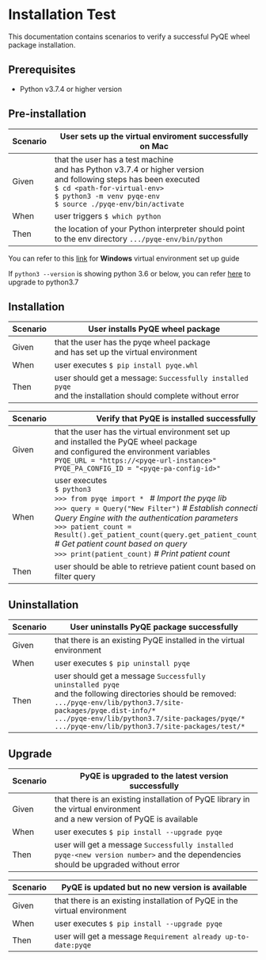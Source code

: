 # Installation Test

This documentation contains scenarios to verify a successful PyQE wheel package installation.

## Prerequisites

<ul>
    <li>Python v3.7.4 or higher version</li>
</ul>

## Pre-installation

| Scenario | User sets up the virtual enviroment successfully on Mac                                                                                                                                                                                  |
| -------- | ---------------------------------------------------------------------------------------------------------------------------------------------------------------------------------------------------------------------------------------- |
| Given    | that the user has a test machine </br> and has Python v3.7.4 or higher version </br> and following steps has been executed </br> `$ cd <path-for-virtual-env> `</br>`$ python3 -m venv pyqe-env` </br>`$ source ./pyqe-env/bin/activate` |
| When     | user triggers `$ which python`                                                                                                                                                                                                           |
| Then     | the location of your Python interpreter should point to the env directory `.../pyqe-env/bin/python`                                                                                                                                      |

You can refer to this [link](portability-test.md) for **Windows** virtual environment set up guide

If `python3 --version` is showing python 3.6 or below, you can refer [here](upgrade-python3.md) to upgrade to python3.7

## Installation

| Scenario | User installs PyQE wheel package                                                                                  |
| -------- | ----------------------------------------------------------------------------------------------------------------- |
| Given    | that the user has the pyqe wheel package </br> and has set up the virtual environment                             |
| When     | user executes `$ pip install pyqe.whl`                                                                            |
| Then     | user should get a message: `Successfully installed pyqe` </br> and the installation should complete without error |

| Scenario | Verify that PyQE is installed successfully                                                                                                                                                                                                                                                                                                                                                            |
| -------- | ----------------------------------------------------------------------------------------------------------------------------------------------------------------------------------------------------------------------------------------------------------------------------------------------------------------------------------------------------------------------------------------------------- |
| Given    | that the user has the virtual environment set up </br> and installed the PyQE wheel package </br> and configured the environment variables </br> `PYQE_URL = "https://<pyqe-url-instance>"` </br>`PYQE_PA_CONFIG_ID = "<pyqe-pa-config-id>"`                                                                                                                                              |
| When     | user executes </br> `$ python3` </br> `>>> from pyqe import * ` _# Import the pyqe lib_ <br> `>>> query = Query("New Filter")` _# Establish connection to D4L Query Engine with the authentication parameters_ </br> `>>> patient_count = Result().get_patient_count(query.get_patient_count_filter())` _# Get patient count based on query_ </br> `>>> print(patient_count)` _# Print patient count_ |
| Then     | user should be able to retrieve patient count based on provided filter query                                                                                                                                                                                                                                                                                                                          |

## Uninstallation

| Scenario | User uninstalls PyQE package successfully                                                                                                                                                                                                                                                          |
| -------- | -------------------------------------------------------------------------------------------------------------------------------------------------------------------------------------------------------------------------------------------------------------------------------------------------- |
| Given    | that there is an existing PyQE installed in the virtual environment                                                                                                                                                                                                                                |
| When     | user executes `$ pip uninstall pyqe`                                                                                                                                                                                                                                                               |
| Then     | user should get a message `Successfully uninstalled pyqe` </br> and the following directories should be removed: </br> `.../pyqe-env/lib/python3.7/site-packages/pyqe.dist-info/*` </br> `.../pyqe-env/lib/python3.7/site-packages/pyqe/*` </br> `.../pyqe-env/lib/python3.7/site-packages/test/*` |

## Upgrade

| Scenario | PyQE is upgraded to the latest version successfully                                                                              |
| -------- | -------------------------------------------------------------------------------------------------------------------------------- |
| Given    | that there is an existing installation of PyQE library in the virtual environment </br> and a new version of PyQE is available   |
| When     | user executes `$ pip install --upgrade pyqe`                                                                                     |
| Then     | user will get a message `Successfully installed pyqe-<new version number>` and the dependencies should be upgraded without error |

| Scenario | PyQE is updated but no new version is available                                 |
| -------- | ------------------------------------------------------------------------------- |
| Given    | that there is an existing installation of PyQE in the virtual environment </br> |
| When     | user executes `$ pip install --upgrade pyqe`                                    |
| Then     | user will get a message `Requirement already up-to-date:pyqe`                   |
